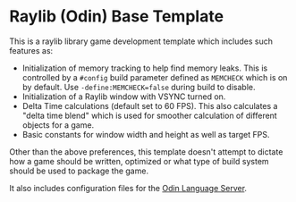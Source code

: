 # Raylib (Odin) Base Template

This is a raylib library game development template which includes such features as:

* Initialization of memory tracking to help find memory leaks. This is controlled by a `#config` build parameter
    defined as `MEMCHECK` which is on by default. Use `-define:MEMCHECK=false` during build to disable.
* Initialization of a Raylib window with VSYNC turned on.
* Delta Time calculations (default set to 60 FPS). This also calculates a "delta time blend" which is used for smoother
    calculation of different objects for a game.
* Basic constants for window width and height as well as target FPS.

Other than the above preferences, this template doesn't attempt to dictate how a game should be written, optimized or
what type of build system should be used to package the game.

It also includes configuration files for the [Odin Language Server](https://github.com/DanielGavin/ols).
